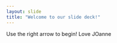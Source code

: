 ```yaml
---
layout: slide
title: "Welcome to our slide deck!"
---
```


Use the right arrow to begin!
Love JOanne
